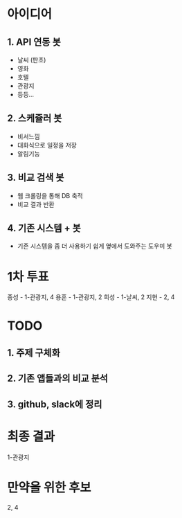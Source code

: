 # 아이디어

## 1. API 연동 봇
  - 날씨 (판초)
  - 영화
  - 호텔
  - 관광지
  - 등등...

## 2. 스케쥴러 봇
  - 비서느낌
  - 대화식으로 일정을 저장
  - 알림기능
  
## 3. 비교 검색 봇
  - 웹 크롤링을 통해 DB 축적
  - 비교 결과 반환

## 4. 기존 시스템 + 봇
  - 기존 시스템을 좀 더 사용하기
    쉽게 옆에서 도와주는 도우미 봇

# 1차 투표

종성 - 1-관광지, 4
용훈 - 1-관광지, 2
희성 - 1-날씨, 2
지현 - 2, 4

# TODO

## 1. 주제 구체화
## 2. 기존 앱들과의 비교 분석
## 3. github, slack에 정리

# 최종 결과

1-관광지

# 만약을 위한 후보

2, 4
